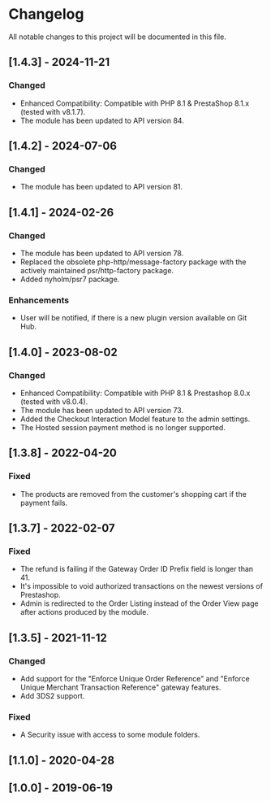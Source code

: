 # Changelog
All notable changes to this project will be documented in this file.

## [1.4.3] - 2024-11-21
### Changed
- Enhanced Compatibility: Compatible with PHP 8.1 & PrestaShop 8.1.x (tested with v8.1.7).
- The module has been updated to API version 84.

## [1.4.2] - 2024-07-06
### Changed
- The module has been updated to API version 81.

## [1.4.1] - 2024-02-26
### Changed
- The module has been updated to API version 78.
- Replaced the obsolete php-http/message-factory package with the actively maintained psr/http-factory package.
- Added nyholm/psr7 package.

### Enhancements
- User will be notified, if there is a new plugin version available on Git Hub.

## [1.4.0] - 2023-08-02
### Changed
- Enhanced Compatibility: Compatible with PHP 8.1 & Prestashop 8.0.x (tested with v8.0.4).
- The module has been updated to API version 73.
- Added the Checkout Interaction Model feature to the admin settings.
- The Hosted session payment method is no longer supported.

## [1.3.8] - 2022-04-20
### Fixed
- The products are removed from the customer's shopping cart if the payment fails.


## [1.3.7] - 2022-02-07
### Fixed
- The refund is failing if the Gateway Order ID Prefix field is longer than 41.
- It's impossible to void authorized transactions on the newest versions of Prestashop.
- Admin is redirected to the Order Listing instead of the Order View page after actions produced by the module.


## [1.3.5] - 2021-11-12
### Changed
- Add support for the "Enforce Unique Order Reference" and "Enforce Unique Merchant Transaction Reference" gateway features.
- Add 3DS2 support.

### Fixed
- A Security issue with access to some module folders.


## [1.1.0] - 2020-04-28


## [1.0.0] - 2019-06-19